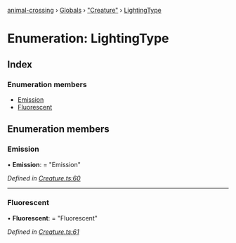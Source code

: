 [animal-crossing](../README.md) › [Globals](../globals.md) › ["Creature"](../modules/_creature_.md) › [LightingType](_creature_.lightingtype.md)

# Enumeration: LightingType

## Index

### Enumeration members

* [Emission](_creature_.lightingtype.md#emission)
* [Fluorescent](_creature_.lightingtype.md#fluorescent)

## Enumeration members

###  Emission

• **Emission**: = "Emission"

*Defined in [Creature.ts:60](https://github.com/Norviah/animal-crossing/blob/09a17bd/module/types/Creature.ts#L60)*

___

###  Fluorescent

• **Fluorescent**: = "Fluorescent"

*Defined in [Creature.ts:61](https://github.com/Norviah/animal-crossing/blob/09a17bd/module/types/Creature.ts#L61)*
